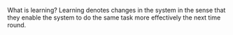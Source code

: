 What is learning? Learning denotes changes in the system in the sense that they enable the system to do the same task more effectively the next time round.